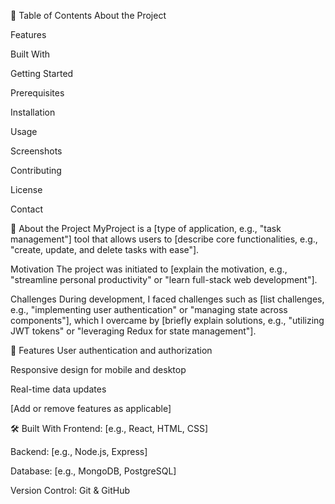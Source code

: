 📌 Table of Contents
About the Project

Features

Built With

Getting Started

Prerequisites

Installation

Usage

Screenshots

Contributing

License

Contact

📝 About the Project
MyProject is a [type of application, e.g., "task management"] tool that allows users to [describe core functionalities, e.g., "create, update, and delete tasks with ease"].

Motivation
The project was initiated to [explain the motivation, e.g., "streamline personal productivity" or "learn full-stack web development"].

Challenges
During development, I faced challenges such as [list challenges, e.g., "implementing user authentication" or "managing state across components"], which I overcame by [briefly explain solutions, e.g., "utilizing JWT tokens" or "leveraging Redux for state management"].

🚀 Features
User authentication and authorization

Responsive design for mobile and desktop

Real-time data updates

[Add or remove features as applicable]

🛠️ Built With
Frontend: [e.g., React, HTML, CSS]

Backend: [e.g., Node.js, Express]

Database: [e.g., MongoDB, PostgreSQL]

Version Control: Git & GitHub
